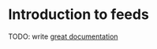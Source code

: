 # Introduction to feeds

TODO: write [great documentation](http://jacobian.org/writing/great-documentation/what-to-write/)
